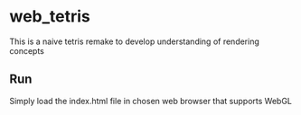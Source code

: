 # web_tetris
This is a naive tetris remake to develop understanding of rendering concepts
## Run
Simply load the index.html file in chosen web browser that supports WebGL
